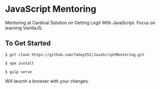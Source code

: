 # JavaScript Mentoring
Mentoring at Cardinal Solution on Getting Legit With JavaScript.  Focus on learning VanillaJS.

## To Get Started
```
$ git clone https://github.com/fahey252/JavaScriptMentoring.git
```

```
$ npm install
```

```
$ gulp serve
```
Will laucnh a browser with your changes.